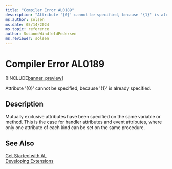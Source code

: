 ```yaml
---
title: "Compiler Error AL0189"
description: "Attribute '{0}' cannot be specified, because '{1}' is already specified."
ms.author: solsen
ms.date: 05/14/2024
ms.topic: reference
author: SusanneWindfeldPedersen
ms.reviewer: solsen
---
```

[//]: # (START>DO_NOT_EDIT)
[//]: # (IMPORTANT:Do not edit any of the content between here and the END>DO_NOT_EDIT.)
[//]: # (Any modifications should be made in the .xml files in the ModernDev repo.)
# Compiler Error AL0189

[!INCLUDE[banner_preview](../includes/banner_preview.md)]

Attribute '{0}' cannot be specified, because '{1}' is already specified.


## Description
Mutually exclusive attributes have been specified on the same variable or method. This is the case for handler attributes and event attributes, where only one attribute of each kind can be set on the same procedure.  

[//]: # (IMPORTANT: END>DO_NOT_EDIT)
## See Also  
[Get Started with AL](../devenv-get-started.md)  
[Developing Extensions](../devenv-dev-overview.md)  